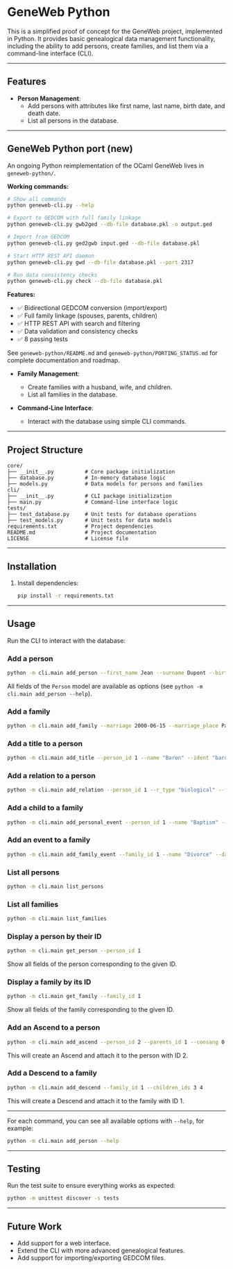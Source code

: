 # GeneWeb Python

This is a simplified proof of concept for the GeneWeb project, implemented in Python. It provides basic genealogical data management functionality, including the ability to add persons, create families, and list them via a command-line interface (CLI).

---

## Features

- **Person Management**:
  - Add persons with attributes like first name, last name, birth date, and death date.
  - List all persons in the database.

---

## GeneWeb Python port (new)

An ongoing Python reimplementation of the OCaml GeneWeb lives in `geneweb-python/`.

**Working commands:**

```bash
# Show all commands
python geneweb-cli.py --help

# Export to GEDCOM with full family linkage
python geneweb-cli.py gwb2ged --db-file database.pkl -o output.ged

# Import from GEDCOM
python geneweb-cli.py ged2gwb input.ged --db-file database.pkl

# Start HTTP REST API daemon
python geneweb-cli.py gwd --db-file database.pkl --port 2317

# Run data consistency checks
python geneweb-cli.py check --db-file database.pkl
```

**Features:**
- ✅ Bidirectional GEDCOM conversion (import/export)
- ✅ Full family linkage (spouses, parents, children)
- ✅ HTTP REST API with search and filtering
- ✅ Data validation and consistency checks
- ✅ 8 passing tests

See `geneweb-python/README.md` and `geneweb-python/PORTING_STATUS.md` for complete documentation and roadmap.

- **Family Management**:
  - Create families with a husband, wife, and children.
  - List all families in the database.

- **Command-Line Interface**:
  - Interact with the database using simple CLI commands.

---

## Project Structure

```
core/
├── __init__.py          # Core package initialization
├── database.py          # In-memory database logic
├── models.py            # Data models for persons and families
cli/
├── __init__.py          # CLI package initialization
├── main.py              # Command-line interface logic
tests/
├── test_database.py     # Unit tests for database operations
├── test_models.py       # Unit tests for data models
requirements.txt         # Project dependencies
README.md                # Project documentation
LICENSE                  # License file
```

---

## Installation

1. Install dependencies:
   ```bash
   pip install -r requirements.txt
   ```

---

## Usage

Run the CLI to interact with the database:

### Add a person

```bash
python -m cli.main add_person --first_name Jean --surname Dupont --birth 1980-01-01 --sex M
```

All fields of the `Person` model are available as options (see `python -m cli.main add_person --help`).

### Add a family

```bash
python -m cli.main add_family --marriage 2000-06-15 --marriage_place Paris
```

### Add a title to a person

```bash
python -m cli.main add_title --person_id 1 --name "Baron" --ident "baron" --place "Paris"
```

### Add a relation to a person

```bash
python -m cli.main add_relation --person_id 1 --r_type "biological" --father_id 2 --mother_id 3
```

### Add a child to a family

```bash
python -m cli.main add_personal_event --person_id 1 --name "Baptism" --date 1980-02-01 --place "Paris"
```

### Add an event to a family

```bash
python -m cli.main add_family_event --family_id 1 --name "Divorce" --date 2010-01-01 --place "Lyon"
```

### List all persons

```bash
python -m cli.main list_persons
```

### List all families

```bash
python -m cli.main list_families
```

### Display a person by their ID

```bash
python -m cli.main get_person --person_id 1
```

Show all fields of the person corresponding to the given ID.

### Display a family by its ID

```bash
python -m cli.main get_family --family_id 1
```

Show all fields of the family corresponding to the given ID.

### Add an Ascend to a person

```bash
python -m cli.main add_ascend --person_id 2 --parents_id 1 --consang 0.125
```
This will create an Ascend and attach it to the person with ID 2.

### Add a Descend to a family

```bash
python -m cli.main add_descend --family_id 1 --children_ids 3 4
```
This will create a Descend and attach it to the family with ID 1.

---

For each command, you can see all available options with `--help`, for example:

```bash
python -m cli.main add_person --help
```

---

## Testing

Run the test suite to ensure everything works as expected:

```bash
python -m unittest discover -s tests
```

---

## Future Work

- Add support for a web interface.
- Extend the CLI with more advanced genealogical features.
- Add support for importing/exporting GEDCOM files.
